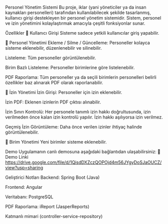 Personel Yönetim Sistemi
Bu proje, iklar (yani yöneticiler ya da insan kaynakları personelleri) tarafından kullanılabilecek şekilde tasarlanmış, kullanıcı girişi destekleyen bir personel yönetim sistemidir. Sistem, personel ve izin yönetimini kolaylaştırmak amacıyla çeşitli fonksiyonlar sunar.

Özellikler
👤 Kullanıcı Girişi
Sisteme sadece yetkili kullanıcılar giriş yapabilir.

👥 Personel Yönetimi
Ekleme / Silme / Güncelleme: Personeller kolayca sisteme eklenebilir, düzenlenebilir ve silinebilir.

Listeleme: Tüm personeller görüntülenebilir.

Birim Bazlı Listeleme: Personeller birimlerine göre listelenebilir.

PDF Raporlama: Tüm personeller ya da seçili birimlerin personelleri belirli özellikler baz alınarak PDF olarak raporlanabilir.

📅 İzin Yönetimi
İzin Girişi: Personeller için izin eklenebilir.

İzin PDF: Eklenen izinlerin PDF çıktısı alınabilir.

İzin Sınırı Kontrolü: Her personele tanımlı izin hakkı doğrultusunda, izin verilmeden önce kalan izin kontrolü yapılır. İzin hakkı aşılıyorsa izin verilmez.

Geçmiş İzin Görüntüleme: Daha önce verilen izinler ihtiyaç halinde görüntülenebilir.

🏢 Birim Yönetimi
Yeni birimler sisteme eklenebilir.

Demo
Uygulamanın canlı demosuna aşağıdaki bağlantıdan ulaşabilirsiniz:
🔗 Demo Linki 
https://drive.google.com/file/d/1QisdDXZczQOPOjd4m56JYgyDoSJaOUCZ/view?usp=sharing 

Geliştirici Notları
Backend: Spring Boot (Java)

Frontend: Angular

Veritabanı: PostgreSQL

PDF Raporlama: iReport (JasperReports)

Katmanlı mimari (controller-service-repository)
